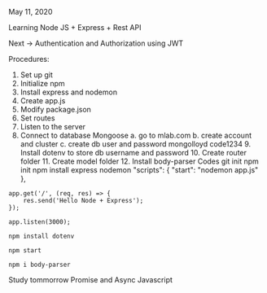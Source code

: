 May 11, 2020

Learning Node JS + Express + Rest API

Next -> Authentication and Authorization using JWT



Procedures:
   1. Set up git
   2. Initialize npm
   3. Install express and nodemon 
   4. Create app.js
   5. Modify package.json
   6. Set routes
   7. Listen to the server
   8. Connect to database Mongoose
            a. go to mlab.com
            b. create account and cluster
            c. create db user and password
                    mongolloyd
                    code1234
    9. Install dotenv to store db username and password
    10. Create router folder
    11. Create model folder
    12. Install body-parser
Codes
    git init
    npm init
    npm install express nodemon
        "scripts": {
                "start": "nodemon app.js"
            },
    
    app.get('/', (req, res) => {
        res.send('Hello Node + Express');
    });

    app.listen(3000);
    
    npm install dotenv

    npm start

    npm i body-parser


Study tommorrow Promise and Async Javascript

